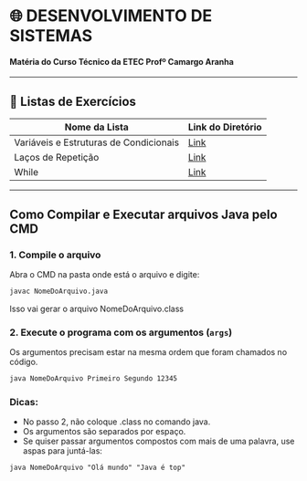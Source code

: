 # 🌐 DESENVOLVIMENTO DE SISTEMAS
#### Matéria do Curso Técnico da ETEC Profº Camargo Aranha

---

## 📝 Listas de Exercícios
| Nome da Lista | Link do Diretório |
|---------------|-------------------|
| Variáveis e Estruturas de Condicionais | [Link](https://github.com/israellefraim/ds-israel-sousa/tree/main/src/exercicios/variaveisestruturascondicionais) |
| Laços de Repetição | [Link](https://github.com/israellefraim/ds-israel-sousa/tree/main/src/exercicios/lacosrepeticao) |
| While | [Link](https://github.com/israellefraim/ds-israel-sousa/tree/main/src/exercicios/lacowhile) |

---

## Como Compilar e Executar arquivos Java pelo CMD
### 1. **Compile o arquivo**  
   Abra o CMD na pasta onde está o arquivo e digite:
   ```cmd
   javac NomeDoArquivo.java
   ```
   Isso vai gerar o arquivo NomeDoArquivo.class

### 2. **Execute o programa com os argumentos (`args`)**
   Os argumentos precisam estar na mesma ordem que foram chamados no código.
   ```cmd
   java NomeDoArquivo Primeiro Segundo 12345
   ```

### Dicas:
- No passo 2, não coloque .class no comando java.
- Os argumentos são separados por espaço.
- Se quiser passar argumentos compostos com mais de uma palavra, use aspas para juntá-las:
```
java NomeDoArquivo "Olá mundo" "Java é top"
```
